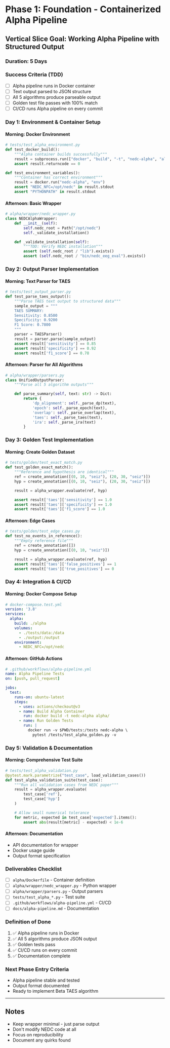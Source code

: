 # Phase 1: Foundation - Containerized Alpha Pipeline
## Vertical Slice Goal: Working Alpha Pipeline with Structured Output

### Duration: 5 Days

### Success Criteria (TDD)
- [ ] Alpha pipeline runs in Docker container
- [ ] Text output parsed to JSON structure
- [ ] All 5 algorithms produce parseable output
- [ ] Golden test file passes with 100% match
- [ ] CI/CD runs Alpha pipeline on every commit

### Day 1: Environment & Container Setup

#### Morning: Docker Environment
```python
# tests/test_alpha_environment.py
def test_docker_build():
    """Alpha container builds successfully"""
    result = subprocess.run(["docker", "build", "-t", "nedc-alpha", "alpha/"])
    assert result.returncode == 0

def test_environment_variables():
    """Container has correct environment"""
    result = docker.run("nedc-alpha", "env")
    assert "NEDC_NFC=/opt/nedc" in result.stdout
    assert "PYTHONPATH" in result.stdout
```

#### Afternoon: Basic Wrapper
```python
# alpha/wrapper/nedc_wrapper.py
class NEDCAlphaWrapper:
    def __init__(self):
        self.nedc_root = Path("/opt/nedc")
        self._validate_installation()

    def _validate_installation(self):
        """TDD: Verify NEDC installation"""
        assert (self.nedc_root / "lib").exists()
        assert (self.nedc_root / "bin/nedc_eeg_eval").exists()
```

### Day 2: Output Parser Implementation

#### Morning: Text Parser for TAES
```python
# tests/test_output_parser.py
def test_parse_taes_output():
    """Parse TAES text output to structured data"""
    sample_output = """
    TAES SUMMARY:
    Sensitivity: 0.8500
    Specificity: 0.9200
    F1 Score: 0.7800
    """
    parser = TAESParser()
    result = parser.parse(sample_output)
    assert result['sensitivity'] == 0.85
    assert result['specificity'] == 0.92
    assert result['f1_score'] == 0.78
```

#### Afternoon: Parser for All Algorithms
```python
# alpha/wrapper/parsers.py
class UnifiedOutputParser:
    """Parse all 5 algorithm outputs"""

    def parse_summary(self, text: str) -> Dict:
        return {
            'dp_alignment': self._parse_dp(text),
            'epoch': self._parse_epoch(text),
            'overlap': self._parse_overlap(text),
            'taes': self._parse_taes(text),
            'ira': self._parse_ira(text)
        }
```

### Day 3: Golden Test Implementation

#### Morning: Create Golden Dataset
```python
# tests/golden/test_exact_match.py
def test_golden_exact_match():
    """Reference and hypothesis are identical"""
    ref = create_annotation([(0, 10, "seiz"), (20, 30, "seiz")])
    hyp = create_annotation([(0, 10, "seiz"), (20, 30, "seiz")])

    result = alpha_wrapper.evaluate(ref, hyp)

    assert result['taes']['sensitivity'] == 1.0
    assert result['taes']['specificity'] == 1.0
    assert result['taes']['f1_score'] == 1.0
```

#### Afternoon: Edge Cases
```python
# tests/golden/test_edge_cases.py
def test_no_events_in_reference():
    """Empty reference file"""
    ref = create_annotation([])
    hyp = create_annotation([(0, 10, "seiz")])

    result = alpha_wrapper.evaluate(ref, hyp)
    assert result['taes']['false_positives'] == 1
    assert result['taes']['true_positives'] == 0
```

### Day 4: Integration & CI/CD

#### Morning: Docker Compose Setup
```yaml
# docker-compose.test.yml
version: '3.8'
services:
  alpha:
    build: ./alpha
    volumes:
      - ./tests/data:/data
      - ./output:/output
    environment:
      - NEDC_NFC=/opt/nedc
```

#### Afternoon: GitHub Actions
```yaml
# .github/workflows/alpha-pipeline.yml
name: Alpha Pipeline Tests
on: [push, pull_request]

jobs:
  test:
    runs-on: ubuntu-latest
    steps:
      - uses: actions/checkout@v3
      - name: Build Alpha Container
        run: docker build -t nedc-alpha alpha/
      - name: Run Golden Tests
        run: |
          docker run -v $PWD/tests:/tests nedc-alpha \
            pytest /tests/test_alpha_golden.py -v
```

### Day 5: Validation & Documentation

#### Morning: Comprehensive Test Suite
```python
# tests/test_alpha_validation.py
@pytest.mark.parametrize("test_case", load_validation_cases())
def test_alpha_validation_suite(test_case):
    """Run all validation cases from NEDC paper"""
    result = alpha_wrapper.evaluate(
        test_case['ref'],
        test_case['hyp']
    )

    # Allow small numerical tolerance
    for metric, expected in test_case['expected'].items():
        assert abs(result[metric] - expected) < 1e-6
```

#### Afternoon: Documentation
- API documentation for wrapper
- Docker usage guide
- Output format specification

### Deliverables Checklist
- [ ] `alpha/Dockerfile` - Container definition
- [ ] `alpha/wrapper/nedc_wrapper.py` - Python wrapper
- [ ] `alpha/wrapper/parsers.py` - Output parsers
- [ ] `tests/test_alpha_*.py` - Test suite
- [ ] `.github/workflows/alpha-pipeline.yml` - CI/CD
- [ ] `docs/alpha-pipeline.md` - Documentation

### Definition of Done
1. ✅ Alpha pipeline runs in Docker
2. ✅ All 5 algorithms produce JSON output
3. ✅ Golden tests pass
4. ✅ CI/CD runs on every commit
5. ✅ Documentation complete

### Next Phase Entry Criteria
- Alpha pipeline stable and tested
- Output format documented
- Ready to implement Beta TAES algorithm

---
## Notes
- Keep wrapper minimal - just parse output
- Don't modify NEDC code at all
- Focus on reproducibility
- Document any quirks found